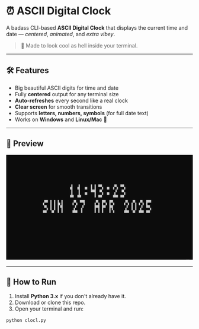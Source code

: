 # ⏰ ASCII Digital Clock

A badass CLI-based **ASCII Digital Clock** that displays the current time and date — *centered*, *animated*, and *extra vibey*.

> 🖤 Made to look cool as hell inside your terminal.

---

## 🛠 Features
- Big beautiful ASCII digits for time and date
- Fully **centered** output for any terminal size
- **Auto-refreshes** every second like a real clock
- **Clear screen** for smooth transitions
- Supports **letters, numbers, symbols** (for full date text)
- Works on **Windows** and **Linux/Mac** 🎯

---

## 📸 Preview

![ASCII Clock Preview](image.png)

---

## 🚀 How to Run

1. Install **Python 3.x** if you don't already have it.
2. Download or clone this repo.
3. Open your terminal and run:

```bash
python clocl.py
